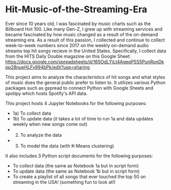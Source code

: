 # Hit-Music-of-the-Streaming-Era

Ever since 10 years old, I was fascinated by music charts such as the Billboard Hot 100. Like many Gen-Z, I grew up with streaming services and became fascinated by how music changed as a result of the on-demand streaming era. As a result of this passion, I collected and continue to collect week-to-week numbers since 2017 on the weekly on-demand audio streams top hit songs recieve in the United States. Specifically, I collect data from the HITS Daily Double magazine on this Google Sheet: https://docs.google.com/spreadsheets/d/165OdLYjLt4AgeqP5S5PunRonDkpp28nueHLFv994bPk/edit?usp=sharing

This project aims to analyze the characteristics of hit songs and what styles of music does the general public prefer to listen to. It utilizes various Python packages such as gspread to connect Python with Google Sheets and spotipy which hosts Spotify's API data.

This project hosts 4 Jupyter Notebooks for the following purposes:
- 1a) To collect data
- 1b) To update data (it takes a lot of time to run 1a and data updates weekly when new songs come out)
- 2) To analyze the data
- 3) To model the data (with K-Means clustering)

It also includes 3 Python script documents for the following purposes:
- To collect data (the same as Notebook 1a but in script form)
- To update data (the same as Notebook 1b but in script form)
- To create a playlist of all songs that ever touched the top 50 on streaming in the USA! (something fun to look at!)

